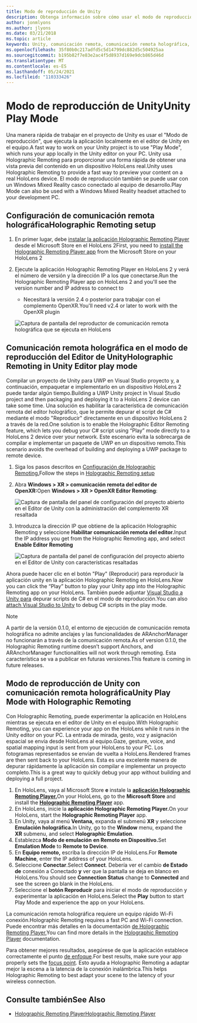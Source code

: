 ```yaml
---
title: Modo de reproducción de Unity
description: Obtenga información sobre cómo usar el modo de reproducción en el editor de Unity para obtener una vista previa de los cambios de la aplicación en un dispositivo sin implementar una aplicación.
author: jonmlyons
ms.author: jlyons
ms.date: 03/21/2018
ms.topic: article
keywords: Unity, comunicación remota, comunicación remota holográfica, reproductor de comunicación remota holográfica, HoloLens, casco de realidad mixta, casco de realidad mixta de Windows, casco de realidad virtual, modo de juego de Unity
ms.openlocfilehash: 35f80b0c217adfd5c5d14799dc882d5c504925aa
ms.sourcegitcommit: b195b82f7e83e2ac4f5d8937d169e9dcb865d46d
ms.translationtype: MT
ms.contentlocale: es-ES
ms.lasthandoff: 05/24/2021
ms.locfileid: "110333426"
---
```

# <a name="unity-play-mode"></a><span data-ttu-id="adb84-104">Modo de reproducción de Unity</span><span class="sxs-lookup"><span data-stu-id="adb84-104">Unity Play Mode</span></span>

<span data-ttu-id="adb84-105">Una manera rápida de trabajar en el proyecto de Unity es usar el "Modo de reproducción", que ejecuta la aplicación localmente en el editor de Unity en el equipo.</span><span class="sxs-lookup"><span data-stu-id="adb84-105">A fast way to work on your Unity project is to use "Play Mode", which runs your app locally in the Unity editor on your PC.</span></span> <span data-ttu-id="adb84-106">Unity usa Holographic Remoting para proporcionar una forma rápida de obtener una vista previa del contenido en un dispositivo HoloLens real.</span><span class="sxs-lookup"><span data-stu-id="adb84-106">Unity uses Holographic Remoting to provide a fast way to preview your content on a real HoloLens device.</span></span> <span data-ttu-id="adb84-107">El modo de reproducción también se puede usar con un Windows Mixed Reality casco conectado al equipo de desarrollo.</span><span class="sxs-lookup"><span data-stu-id="adb84-107">Play Mode can also be used with a Windows Mixed Reality headset attached to your development PC.</span></span>

## <a name="holographic-remoting-setup"></a><span data-ttu-id="adb84-108">Configuración de comunicación remota holográfica</span><span class="sxs-lookup"><span data-stu-id="adb84-108">Holographic Remoting setup</span></span>

1. <span data-ttu-id="adb84-109">En primer lugar, debe [instalar la aplicación Holographic Remoting Player](https://www.microsoft.com/store/productId/9NBLGGH4SV40) desde el Microsoft Store en el HoloLens 2</span><span class="sxs-lookup"><span data-stu-id="adb84-109">First, you need to [install the Holographic Remoting Player app](https://www.microsoft.com/store/productId/9NBLGGH4SV40) from the Microsoft Store on your HoloLens 2</span></span>
2. <span data-ttu-id="adb84-110">Ejecute la aplicación Holographic Remoting Player en HoloLens 2 y verá el número de versión y la dirección IP a los que conectarse.</span><span class="sxs-lookup"><span data-stu-id="adb84-110">Run the Holographic Remoting Player app on HoloLens 2 and you'll see the version number and IP address to connect to</span></span>
    * <span data-ttu-id="adb84-111">Necesitará la versión 2.4 o posterior para trabajar con el complemento OpenXR.</span><span class="sxs-lookup"><span data-stu-id="adb84-111">You'll need v2.4 or later to work with the OpenXR plugin</span></span>

    ![Captura de pantalla del reproductor de comunicación remota holográfica que se ejecuta en HoloLens](images/openxr-features-img-01.png)

## <a name="holographic-remoting-in-unity-editor-play-mode"></a><span data-ttu-id="adb84-113">Comunicación remota holográfica en el modo de reproducción del Editor de Unity</span><span class="sxs-lookup"><span data-stu-id="adb84-113">Holographic Remoting in Unity Editor play mode</span></span>

<span data-ttu-id="adb84-114">Compilar un proyecto de Unity para UWP en Visual Studio proyecto y, a continuación, empaquetar e implementarlo en un dispositivo HoloLens 2 puede tardar algún tiempo.</span><span class="sxs-lookup"><span data-stu-id="adb84-114">Building a UWP Unity project in Visual Studio project and then packaging and deploying it to a HoloLens 2 device can take some time.</span></span> <span data-ttu-id="adb84-115">Una solución es habilitar la característica de comunicación remota del editor holográfico, que le permite depurar el script de C# mediante el modo "Reproducir" directamente en un dispositivo HoloLens 2 a través de la red.</span><span class="sxs-lookup"><span data-stu-id="adb84-115">One solution is to enable the Holographic Editor Remoting feature, which lets you debug your C# script using “Play” mode directly to a HoloLens 2 device over your network.</span></span> <span data-ttu-id="adb84-116">Este escenario evita la sobrecarga de compilar e implementar un paquete de UWP en un dispositivo remoto.</span><span class="sxs-lookup"><span data-stu-id="adb84-116">This scenario avoids the overhead of building and deploying a UWP package to remote device.</span></span>

1. <span data-ttu-id="adb84-117">Siga los pasos descritos en [Configuración de Holographic Remoting.](#holographic-remoting-setup)</span><span class="sxs-lookup"><span data-stu-id="adb84-117">Follow the steps in [Holographic Remoting setup](#holographic-remoting-setup)</span></span>
2. <span data-ttu-id="adb84-118">Abra **Windows > XR > comunicación remota del editor de OpenXR:**</span><span class="sxs-lookup"><span data-stu-id="adb84-118">Open **Windows > XR > OpenXR Editor Remoting**:</span></span>

    ![Captura de pantalla del panel de configuración del proyecto abierto en el Editor de Unity con la administración del complemento XR resaltada](images/openxr-features-img-02.png)

3. <span data-ttu-id="adb84-120">Introduzca la dirección IP que obtiene de la aplicación Holographic Remoting y seleccione **Habilitar comunicación remota del editor.**</span><span class="sxs-lookup"><span data-stu-id="adb84-120">Input the IP address you get from the Holographic Remoting app, and select **Enable Editor Remoting**</span></span>

    ![Captura de pantalla del panel de configuración del proyecto abierto en el Editor de Unity con características resaltadas](images/openxr-features-img-03.png)

<span data-ttu-id="adb84-122">Ahora puede hacer clic en el botón "Play" (Reproducir) para reproducir la aplicación unity en la aplicación Holographic Remoting en HoloLens.</span><span class="sxs-lookup"><span data-stu-id="adb84-122">Now you can click the “Play” button to play your Unity app into the Holographic Remoting app on your HoloLens.</span></span> <span data-ttu-id="adb84-123">También puede adjuntar [Visual Studio a Unity para](/visualstudio/gamedev/unity/get-started/using-visual-studio-tools-for-unity?pivots=windows) depurar scripts de C# en el modo de reproducción.</span><span class="sxs-lookup"><span data-stu-id="adb84-123">You can also [attach Visual Studio to Unity](/visualstudio/gamedev/unity/get-started/using-visual-studio-tools-for-unity?pivots=windows) to debug C# scripts in the play mode.</span></span>

> [!NOTE]
> <span data-ttu-id="adb84-124">A partir de la versión 0.1.0, el entorno de ejecución de comunicación remota holográfica no admite anclajes y las funcionalidades de ARAnchorManager no funcionarán a través de la comunicación remota.</span><span class="sxs-lookup"><span data-stu-id="adb84-124">As of version 0.1.0, the Holographic Remoting runtime doesn’t support Anchors, and ARAnchorManager functionalities will not work through remoting.</span></span>  <span data-ttu-id="adb84-125">Esta característica se va a publicar en futuras versiones.</span><span class="sxs-lookup"><span data-stu-id="adb84-125">This feature is coming in future releases.</span></span>

## <a name="unity-play-mode-with-holographic-remoting"></a><span data-ttu-id="adb84-126">Modo de reproducción de Unity con comunicación remota holográfica</span><span class="sxs-lookup"><span data-stu-id="adb84-126">Unity Play Mode with Holographic Remoting</span></span>

<span data-ttu-id="adb84-127">Con Holographic Remoting, puede experimentar la aplicación en HoloLens mientras se ejecuta en el editor de Unity en el equipo.</span><span class="sxs-lookup"><span data-stu-id="adb84-127">With Holographic Remoting, you can experience your app on the HoloLens while it runs in the Unity editor on your PC.</span></span> <span data-ttu-id="adb84-128">La entrada de mirada, gesto, voz y asignación espacial se envía desde HoloLens al equipo.</span><span class="sxs-lookup"><span data-stu-id="adb84-128">Gaze, gesture, voice, and spatial mapping input is sent from your HoloLens to your PC.</span></span> <span data-ttu-id="adb84-129">Los fotogramas representados se envían de vuelta a HoloLens.</span><span class="sxs-lookup"><span data-stu-id="adb84-129">Rendered frames are then sent back to your HoloLens.</span></span> <span data-ttu-id="adb84-130">Esta es una excelente manera de depurar rápidamente la aplicación sin compilar e implementar un proyecto completo.</span><span class="sxs-lookup"><span data-stu-id="adb84-130">This is a great way to quickly debug your app without building and deploying a full project.</span></span>
1. <span data-ttu-id="adb84-131">En HoloLens, vaya al Microsoft Store **e** instale la **[aplicación Holographic Remoting Player.](https://www.microsoft.com/store/p/holographic-remoting-player/9nblggh4sv40)**</span><span class="sxs-lookup"><span data-stu-id="adb84-131">On your HoloLens, go to the **Microsoft Store** and install the **[Holographic Remoting Player](https://www.microsoft.com/store/p/holographic-remoting-player/9nblggh4sv40)** app.</span></span>
2. <span data-ttu-id="adb84-132">En HoloLens, inicie la **aplicación Holographic Remoting Player.**</span><span class="sxs-lookup"><span data-stu-id="adb84-132">On your HoloLens, start the **Holographic Remoting Player** app.</span></span>
3. <span data-ttu-id="adb84-133">En Unity, vaya al menú **Ventana,** expanda el submenú **XR** y seleccione **Emulación holográfica.**</span><span class="sxs-lookup"><span data-stu-id="adb84-133">In Unity, go to the **Window** menu, expand the **XR** submenu, and select **Holographic Emulation**.</span></span>
4. <span data-ttu-id="adb84-134">Establezca **Modo de emulación** **en Remoto en Dispositivo.**</span><span class="sxs-lookup"><span data-stu-id="adb84-134">Set **Emulation Mode** to **Remote to Device**.</span></span>
5. <span data-ttu-id="adb84-135">En **Equipo remoto,** escriba la dirección IP de HoloLens.</span><span class="sxs-lookup"><span data-stu-id="adb84-135">For **Remote Machine**, enter the IP address of your HoloLens.</span></span>
6. <span data-ttu-id="adb84-136">Seleccione **Conectar**.</span><span class="sxs-lookup"><span data-stu-id="adb84-136">Select **Connect**.</span></span> <span data-ttu-id="adb84-137">Debería ver el cambio **de Estado de** conexión a Conectado **y** ver que la pantalla se deja en blanco en HoloLens.</span><span class="sxs-lookup"><span data-stu-id="adb84-137">You should see **Connection Status** change to **Connected** and see the screen go blank in the HoloLens.</span></span>
7. <span data-ttu-id="adb84-138">Seleccione el **botón Reproducir** para iniciar el modo de reproducción y experimentar la aplicación en HoloLens.</span><span class="sxs-lookup"><span data-stu-id="adb84-138">Select the **Play** button to start Play Mode and experience the app on your HoloLens.</span></span>

<span data-ttu-id="adb84-139">La comunicación remota holográfica requiere un equipo rápido Wi-Fi conexión.</span><span class="sxs-lookup"><span data-stu-id="adb84-139">Holographic Remoting requires a fast PC and Wi-Fi connection.</span></span> <span data-ttu-id="adb84-140">Puede encontrar más detalles en la documentación [de Holographic Remoting Player.](../platform-capabilities-and-apis/holographic-remoting-player.md)</span><span class="sxs-lookup"><span data-stu-id="adb84-140">You can find more details in the [Holographic Remoting Player](../platform-capabilities-and-apis/holographic-remoting-player.md) documentation.</span></span>

<span data-ttu-id="adb84-141">Para obtener mejores resultados, asegúrese de que la aplicación establece correctamente el punto [de enfoque](focus-point-in-unity.md).</span><span class="sxs-lookup"><span data-stu-id="adb84-141">For best results, make sure your app properly sets the [focus point](focus-point-in-unity.md).</span></span> <span data-ttu-id="adb84-142">Esto ayuda a Holographic Remoting a adaptar mejor la escena a la latencia de la conexión inalámbrica.</span><span class="sxs-lookup"><span data-stu-id="adb84-142">This helps Holographic Remoting to best adapt your scene to the latency of your wireless connection.</span></span>

## <a name="see-also"></a><span data-ttu-id="adb84-143">Consulte también</span><span class="sxs-lookup"><span data-stu-id="adb84-143">See Also</span></span>
* [<span data-ttu-id="adb84-144">Holographic Remoting Player</span><span class="sxs-lookup"><span data-stu-id="adb84-144">Holographic Remoting Player</span></span>](../platform-capabilities-and-apis/holographic-remoting-player.md)
